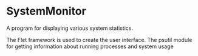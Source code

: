 # SystemMonitor
A program for displaying various system statistics.

The Flet framework is used to create the user interface.
The psutil module for getting information about running processes and system usage
